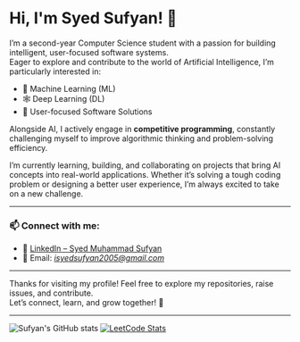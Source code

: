 # Hi, I'm Syed Sufyan! 👋

I’m a second-year Computer Science student with a passion for building intelligent, user-focused software systems.  
Eager to explore and contribute to the world of Artificial Intelligence, I’m particularly interested in:

- 🧠 Machine Learning (ML)
- 🕸️ Deep Learning (DL)
- 👥 User-focused Software Solutions

Alongside AI, I actively engage in **competitive programming**, constantly challenging myself to improve algorithmic thinking and problem-solving efficiency.

I’m currently learning, building, and collaborating on projects that bring AI concepts into real-world applications. Whether it’s solving a tough coding problem or designing a better user experience, I’m always excited to take on a new challenge.

---

### 📫 Connect with me:
- 💼 [LinkedIn – Syed Muhammad Sufyan](https://www.linkedin.com/in/syed-muhammad-sufyan-b02412368)
- 📧 Email: *isyedsufyan2005@gmail.com*

---

Thanks for visiting my profile! Feel free to explore my repositories, raise issues, and contribute.  
Let’s connect, learn, and grow together! 🚀

---

![Sufyan's GitHub stats](https://github-readme-stats.vercel.app/api?username=syedsufyan-coder&show_icons=true&theme=gruvbox)
[![LeetCode Stats](https://leetcard.jacoblin.cool/syed-sufyan?theme=dark&font=Baloo%202&ext=activity)](https://leetcode.com/syed-sufyan)
